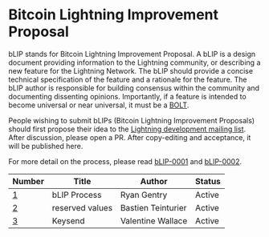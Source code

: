 # Bitcoin Lightning Improvement Proposal

bLIP stands for Bitcoin Lightning Improvement Proposal. A bLIP is a design document 
providing information to the Lightning community, or describing a new feature for 
the Lightning Network. The bLIP should provide a concise technical specification of 
the feature and a rationale for the feature. The bLIP author is responsible for 
building consensus within the community and documenting dissenting opinions.
Importantly, if a feature is intended to become universal or near universal, it must
be a [BOLT](https://github.com/lightning/bolts).

People wishing to submit bLIPs (Bitcoin Lightning Improvement Proposals) should 
first propose their idea to the [Lightning development mailing 
list](https://lists.linuxfoundation.org/mailman/listinfo/lightning-dev). After 
discussion, please open a PR. After copy-editing and acceptance, it will be 
published here.

For more detail on the process, please read [bLIP-0001](./blip-0001.md) and
[bLIP-0002](./blip-0002.md).

| Number | Title                     | Author                      | Status |
|--------|---------------------------|-----------------------------|--------|
| [1](./blip-0001.md)      | bLIP Process              | Ryan Gentry                 | Active |
| [2](./blip-0002.md)      | reserved values           | Bastien Teinturier          | Active |
| [3](./blip-0003.md)      | Keysend                   | Valentine Wallace           | Active |
